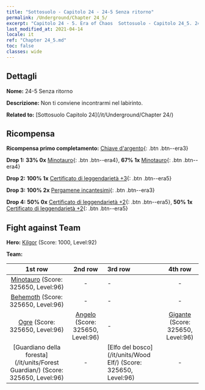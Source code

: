 ```yaml
---
title: "Sottosuolo - Capitolo 24 - 24-5 Senza ritorno"
permalink: /Underground/Chapter 24_5/
excerpt: "Capitolo 24 - 5. Era of Chaos  Sottosuolo - Capitolo 24_5. 24-5 Senza ritorno"
last_modified_at: 2021-04-14
locale: it
ref: "Chapter 24_5.md"
toc: false
classes: wide
---
```


## Dettagli

 **Nome:** 24-5 Senza ritorno

 **Descrizione:** Non ti conviene incontrarmi nel labirinto.

 **Related to:** [Sottosuolo Capitolo 24](/it/Underground/Chapter 24/)

## Ricompensa

 **Ricompensa primo completamento:** [Chiave d'argento](/it/Items/con_693/){: .btn .btn--era3}

 **Drop 1:** **33% 0x** [Minotauro](/it/Items/unt_248/){: .btn .btn--era4}, **67% 1x** [Minotauro](/it/Items/unt_248/){: .btn .btn--era4}

 **Drop 2:** **100% 1x** [Certificato di leggendarietà +3](/it/Items/mat_88/){: .btn .btn--era5}

 **Drop 3:** **100% 2x** [Pergamene incantesimi](/it/Items/con_694/){: .btn .btn--era3}

 **Drop 4:** **50% 0x** [Certificato di leggendarietà +2](/it/Items/mat_81/){: .btn .btn--era5}, **50% 1x** [Certificato di leggendarietà +2](/it/Items/mat_81/){: .btn .btn--era5}


## Fight against Team
 **Hero:** [Kilgor](/it/heroes/Kilgor/) (Score: 1000, Level:92)

 **Team:**


  | 1st row | 2nd row | 3rd row | 4th row |
  |:----:|:----:|:----|:----:|
  | [Minotauro](/it/units/Minotaur/) (Score: 325650, Level:96)  | - | - | - |
  | [Behemoth](/it/units/Behemoth/) (Score: 325650, Level:96)  | - | - | - |
  | [Ogre](/it/units/Ogre/) (Score: 325650, Level:96)  | [Angelo](/it/units/Angel/) (Score: 325650, Level:96)  | - | [Gigante](/it/units/Giant/) (Score: 325650, Level:96)  |
  | [Guardiano della foresta](/it/units/Forest Guardian/) (Score: 325650, Level:96)  | - | [Elfo del bosco](/it/units/Wood Elf/) (Score: 325650, Level:96)  | - |


